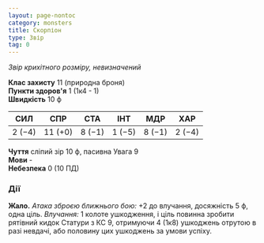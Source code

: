 ```yaml
---
layout: page-nontoc
category: monsters
title: Скорпіон
type: Звір
tag: 0
---
```


_Звір крихітного розміру, невизначений_

**Клас захисту** 11 (природна броня)    
**Пункти здоров'я** 1 (1к4 - 1)    
**Швидкість** 10 ф

| СИЛ    | СПР     | СТА    | ІНТ    | МДР    | ХАР    |
| ------ | ------- | ------ | ------ | ------ | ------ |
| 2 (−4) | 11 (+0) | 8 (−1) | 1 (−5) | 8 (−1) | 2 (−4) |

**Чуття** сліпий зір 10 ф, пасивна Увага 9    
**Мови** -    
**Небезпека** 0 (10 ПД)

### Дії
**Жало.** _Атака зброєю ближнього бою:_ +2 до влучання, досяжність 5 ф, одна ціль. _Влучання:_ 1 колоте ушкодження, і ціль повинна зробити рятівний кидок Статури з КС 9, отримуючи 4 (1к8) ушкоджень отрутою в разі невдачі, або половину цих ушкоджень за умови успіху. 
